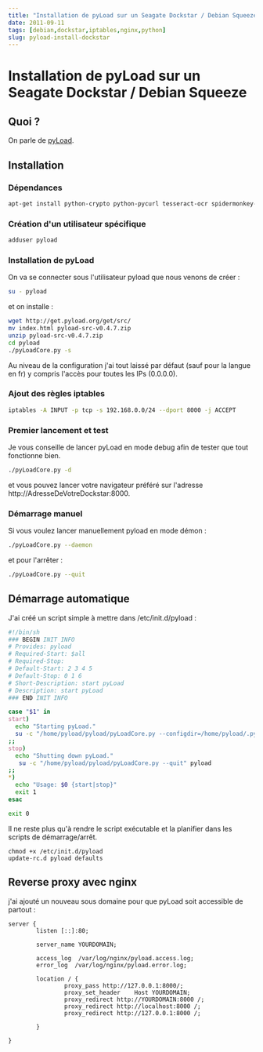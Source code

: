 ```yaml
---
title: "Installation de pyLoad sur un Seagate Dockstar / Debian Squeeze"
date: 2011-09-11
tags: [debian,dockstar,iptables,nginx,python]
slug: pyload-install-dockstar
---
```

# Installation de pyLoad sur un Seagate Dockstar / Debian Squeeze

## Quoi ?
On parle de [pyLoad](http://pyload.org/).

## Installation

### Dépendances

```bash
apt-get install python-crypto python-pycurl tesseract-ocr spidermonkey-bin python-imaging
```

### Création d'un utilisateur spécifique

```bash
adduser pyload
```

### Installation de pyLoad

On va se connecter sous l'utilisateur pyload que nous venons de créer :

```bash
su - pyload
```
et on installe :

```bash
wget http://get.pyload.org/get/src/
mv index.html pyload-src-v0.4.7.zip
unzip pyload-src-v0.4.7.zip
cd pyload
./pyLoadCore.py -s
```
Au niveau de la configuration j'ai tout laissé par défaut (sauf pour la langue en fr) y compris l'accès pour toutes les IPs (0.0.0.0).

### Ajout des règles iptables

```bash
iptables -A INPUT -p tcp -s 192.168.0.0/24 --dport 8000 -j ACCEPT
```

### Premier lancement et test

Je vous conseille de lancer pyLoad en mode debug afin de tester que tout fonctionne bien.

```bash
./pyLoadCore.py -d
```
et vous pouvez lancer votre navigateur préféré sur l'adresse http://AdresseDeVotreDockstar:8000.

### Démarrage manuel

Si vous voulez lancer manuellement pyload en mode démon :

```bash
./pyLoadCore.py --daemon
```
et pour l'arrêter :

```bash
./pyLoadCore.py --quit
```

## Démarrage automatique

J'ai créé un script simple à mettre dans /etc/init.d/pyload :

```bash
#!/bin/sh
### BEGIN INIT INFO
# Provides: pyload
# Required-Start: $all
# Required-Stop:
# Default-Start: 2 3 4 5
# Default-Stop: 0 1 6
# Short-Description: start pyLoad
# Description: start pyLoad
### END INIT INFO

case "$1" in
start)
  echo "Starting pyLoad."
  su -c "/home/pyload/pyload/pyLoadCore.py --configdir=/home/pyload/.pyload --daemon" pyload
;;
stop)
  echo "Shutting down pyLoad."
   su -c "/home/pyload/pyload/pyLoadCore.py --quit" pyload
;;
*)
  echo "Usage: $0 {start|stop}"
  exit 1
esac

exit 0
```

Il ne reste plus qu'à rendre le script exécutable et la planifier dans les scripts de démarrage/arrêt.

```
chmod +x /etc/init.d/pyload
update-rc.d pyload defaults
```

## Reverse proxy avec nginx

j'ai ajouté un nouveau sous domaine pour que pyLoad soit accessible de partout :

```
server {
        listen [::]:80;

        server_name YOURDOMAIN;

        access_log  /var/log/nginx/pyload.access.log;
        error_log  /var/log/nginx/pyload.error.log;

        location / {
                proxy_pass http://127.0.0.1:8000/;
                proxy_set_header    Host YOURDOMAIN;
                proxy_redirect http://YOURDOMAIN:8000 /;
                proxy_redirect http://localhost:8000 /;
                proxy_redirect http://127.0.0.1:8000 /;

        }

}
```






